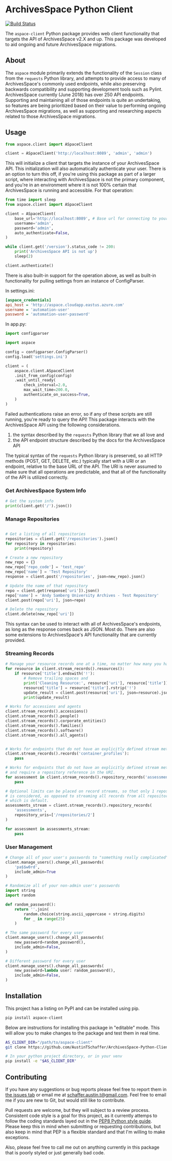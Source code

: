 # ArchivesSpace Python Client

[![Build Status](https://travis-ci.org/AustinTSchaffer/ArchivesSpace-Python-Client.svg?branch=master)](https://travis-ci.org/AustinTSchaffer/ArchivesSpace-Python-Client)

The `aspace-client` Python package provides web client functionality that
targets the API of ArchivesSpace v2.X and up. This package was developed
to aid ongoing and future ArchivesSpace migrations.

## About

The `aspace` module primarily extends the functionality of the `Session` class
from the `requests` Python library, and attempts to provide access to many of
ArchivesSpace's commonly used endpoints, while also preserving backwards
compatibility and supporting development tools such as Pylint. ArchivesSpace
currently (June 2018) has over 250 API endpoints. Supporting and maintaining
all of those endpoints is quite an undertaking, so features are being
prioritized based on their value to performing ongoing ArchivesSpace
migrations, as well as supporting and researching aspects related to those
ArchivesSpace migrations.


## Usage

```python
from aspace.client import ASpaceClient

client = ASpaceClient('http://localhost:8089', 'admin', 'admin')
```

This will initialize a client that targets the instance of your ArchivesSpace
API. This initialization will also automatically authenticate your user. There
is an option to turn this off, if you're using this package as part of a
larger script, where interacting with ArchivesSpace is not the primary
component, and you're in an environment where it is not 100% certain that
ArchivesSpace is running and accessible. For that operation:

```python
from time import sleep
from aspace.client import ASpaceClient

client = ASpaceClient(
    base_url='http://localhost:8089', # Base url for connecting to your ASpace's API.
    username='admin',
    password='admin',
    auto_authenticate=False,
)

while client.get('/version').status_code != 200:
    print('ArchivesSpace API is not up')
    sleep(2)

client.authenticate()
```

There is also built-in support for the operation above, as well as built-in
functionality for pulling settings from an instance of ConfigParser.

In settings.ini:

```ini
[aspace_credentials]
api_host = 'http://aspace.cloudapp.eastus.azure.com'
username = 'automation-user'
password = 'automation-user-password'
```

In app.py:

```python
import configparser

import aspace

config = configparser.ConfigParser()
config.load('settings.ini')

client = (
    aspace.client.ASpaceClient
    .init_from_config(config)
    .wait_until_ready(
        check_interval=2.0,
        max_wait_time=200.0,
        authenticate_on_success=True,
    )
)
```

Failed authentications raise an error, so if any of these scripts are still
running, you're ready to query the API! This package interacts with the
ArchivesSpace API using the following considerations.

1. the syntax described by the `requests` Python library that we all love and
2. the API endpoint structure described by the docs for the ArchivesSpace API

The typical syntax of the `requests` Python library is preserved, so all HTTP
methods (POST, GET, DELETE, etc.) typically start with a URI or an endpoint,
relative to the base URL of the API. The URI is never assumed to make sure 
that all operations are predictable, and that all of the functionality of the
API is utilized correctly.

### Get ArchivesSpace System Info

```python
# Get the system info
print(client.get('/').json())
```

### Manage Repositories

```python

# Get a listing of all repositories
repositories = client.get('/repositories').json()
for repository in repositories:
    print(repository)

# Create a new repository
new_repo = {}
new_repo['repo_code'] = 'test_repo'
new_repo['name'] = 'Test Repository'
response = client.post('/repositories', json=new_repo).json()

# Update the name of that repository
repo = client.get(response['uri']).json()
repo['name'] = 'Andy Samberg University Archives - Test Repository'
client.post(repo['uri'], json=repo)

# Delete the repository
client.delete(new_repo['uri'])
```

This syntax can be used to interact with all of ArchivesSpace's endpoints, as
long as the response comes back as JSON. Most do. There are also some
extensions to ArchivesSpace's API functionality that are currently provided.

### Streaming Records

```python
# Manage your resource records one at a time, no matter how many you have
for resource in client.stream_records().resources():
    if resource['title'].endswith('!'):
        # Remove trailing spaces and 
        print('Cleaning Resource:', resource['uri'], resource['title'])
        resource['title'] = resource['title'].rstrip('!')
        update_result = client.post(resource['uri'], json=resource).json()
        print(update_result)

# Works for accessions and agents
client.stream_records().accessions()
client.stream_records().people()
client.stream_records().corporate_entities()
client.stream_records().families()
client.stream_records().software()
client.stream_records().all_agents()


# Works for endpoints that do not have an explicitly defined stream method
client.stream_records().records('container_profiles'):
    pass

# Works for endpoints that do not have an explicitly defined stream method
# and require a repository reference in the URI.
for assessment in client.stream_records().repository_records('assessments'):
    pass

# Optional limits can be placed on record streams, so that only 1 repository
# is considered, as opposed to streaming all records from all repositories,
# which is default.
assessments_stream = client.stream_records().repository_records(
    'assessments',
    repository_uris=['/repositories/2']
)

for assessment in assessments_stream:
    pass
```

### User Management

```python
# Change all of your user's passwords to "something really complicated"
client.manage_users().change_all_passwords(
    'pa$$w0rd',
    include_admin=True
)

# Randomize all of your non-admin user's passwords
import string
import random

def random_password():
    return ''.join(
        random.choice(string.ascii_uppercase + string.digits)
        for _ in range(25)
    )

# The same password for every user
client.manage_users().change_all_passwords(
    new_password=random_password(),
    include_admin=False,
)

# Different password for every user
client.manage_users().change_all_passwords(
    new_password=lambda user: random_password(),
    include_admin=False,
)
```


## Installation

This project has a listing on PyPI and can be installed using pip.

```bash
pip install aspace-client
```

Below are instructions for installing this package in "editable" mode. This
will allow you to make changes to the package and test them in real time.

```bash
AS_CLIENT_DIR="/path/to/aspace-client"
git clone https://github.com/AustinTSchaffer/ArchivesSpace-Python-Client.git "$AS_CLIENT_DIR"

# In your python project directory, or in your venv
pip install -e "$AS_CLIENT_DIR"
```


## Contributing

If you have any suggestions or bug reports please feel free to report them in
[the issues tab](https://github.com/AustinTSchaffer/ArchivesSpace-Python-Client/issues) 
or email me at [schaffer.austin.t@gmail.com](mailto:schaffer.austin.t@gmail.com).
Feel free to email me if you are new to Git, but would still like to 
contribute.

Pull requests are welcome, but they will subject to a review process.
Consistent code style is a goal for this project, as it currently 
attemps to follow the coding standards layed out in the 
[PEP8 Python style guide](https://www.python.org/dev/peps/pep-0008/).
Please keep this in mind when submitting or requesting contributions,
but also keep in mind that PEP is a flexible standard and that I'm 
willing to make exceptions.

Also, please feel free to call me out on anything currently in this package
that is poorly styled or just generally bad code. 
